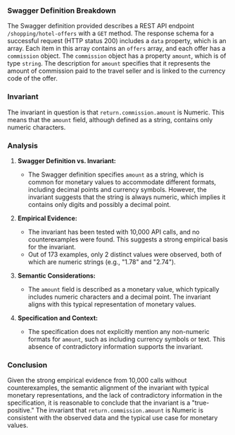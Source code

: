 ### Swagger Definition Breakdown

The Swagger definition provided describes a REST API endpoint `/shopping/hotel-offers` with a `GET` method. The response schema for a successful request (HTTP status 200) includes a `data` property, which is an array. Each item in this array contains an `offers` array, and each offer has a `commission` object. The `commission` object has a property `amount`, which is of type `string`. The description for `amount` specifies that it represents the amount of commission paid to the travel seller and is linked to the currency code of the offer.

### Invariant

The invariant in question is that `return.commission.amount` is Numeric. This means that the `amount` field, although defined as a string, contains only numeric characters.

### Analysis

1. **Swagger Definition vs. Invariant:**
   - The Swagger definition specifies `amount` as a string, which is common for monetary values to accommodate different formats, including decimal points and currency symbols. However, the invariant suggests that the string is always numeric, which implies it contains only digits and possibly a decimal point.

2. **Empirical Evidence:**
   - The invariant has been tested with 10,000 API calls, and no counterexamples were found. This suggests a strong empirical basis for the invariant.
   - Out of 173 examples, only 2 distinct values were observed, both of which are numeric strings (e.g., "1.78" and "2.74").

3. **Semantic Considerations:**
   - The `amount` field is described as a monetary value, which typically includes numeric characters and a decimal point. The invariant aligns with this typical representation of monetary values.

4. **Specification and Context:**
   - The specification does not explicitly mention any non-numeric formats for `amount`, such as including currency symbols or text. This absence of contradictory information supports the invariant.

### Conclusion

Given the strong empirical evidence from 10,000 calls without counterexamples, the semantic alignment of the invariant with typical monetary representations, and the lack of contradictory information in the specification, it is reasonable to conclude that the invariant is a "true-positive." The invariant that `return.commission.amount` is Numeric is consistent with the observed data and the typical use case for monetary values.

